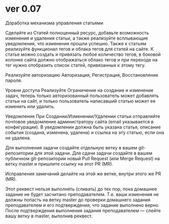# ver 0.07

Доработка механизма управления статьями

Сделайте из Статей полноценный ресурс, добавьте возможность изменения и удаления статьи, а также реализуйте всплывающие уведомления, что изменения прошли успешно.
Также к статьям реализуйте функционал тегов и облака тегов для статей на сайте. К статье можно создать и привязать любое количество тегов, в боковой колонке сайта должно отображаться облако тегов и при переходе на тег нужно отобразить список статей, привязанных к этому тегу.


Реализуйте авторизацию
Авторизация, Регистрация, Восстановление пароля.


Уровни доступа
Реализуйте Ограничение на создание и изменение задач, теперь только авторизованный пользователь может добавлять статьи на сайт, и только пользователь написавший статью может ее изменить или удалить.


Уведомления
При Создании/Изменении/Удалении статьи отправляйте почтовое уведомление администратору сайта (email указывается в конфигурации). В уведомлении должна быть указана статья, описание события (создана, изменена, удалена) и ссылка на эту статью, если она не удалена.


Для выполнения задачи создайте отдельную ветку в вашем git-репозитории для этой задачи. Для сдачи задачи  создайте в вашем публичном git-репозитории  новый Pull Request (или Merge Request) на ветку master и пришлите ссылку на этот PR (MR).

Исправления замечаний делайте на этой же ветке, внутри этого же PR (MR).

Этот реквест нельзя выполнять (сливать) до тех пор, пока домашнее задание не будет засчитано преподавателем. Т.е. ваши изменения не должны попасть на ветку master до проверки домашнего задания преподавателем и его подтверждения, что задание выполнено верно.
После подтверждения выполнения задания преподавателем — слейте вашу ветку в master, выполнив реквест.